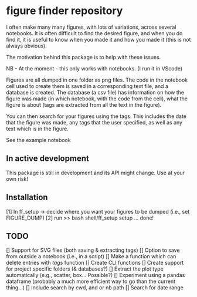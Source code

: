 # figure finder repository
I often make many many figures, with lots of variations, across several notebooks. It is often difficult to find the desired figure, and when you do find it, it is useful to know when you made it and how you made it (this is not always obvious).

The motivation behind this package is to help with these issues. 

NB - At the moment - this only works with notebooks. (I run it in VScode)

Figures are all dumped in one folder as png files. The code in the notebook cell used to create them is saved in a corresponding text file, and a database is created. The database (a csv file) has information on how the figure was made (in which notebook, with the code from the cell), what the figure is about (tags are extracted from all the text in the figure).

You can then search for your figures using the tags. This includes the date that the figure was made, any tags that the user specified, as well as any text which is in the figure. 

See the example notebook


## In active development
This package is still in development and its API might change. Use at your own risk!

## Installation
[1] In ff_setup -> decide where you want your figures to be dumped (i.e., set FIGURE_DUMP)
[2] run >> bash shell/ff_setup setup
... done!

## TODO
[] Support for SVG files (both saving & extracting tags)
[] Option to save from outside a notebook (i.e., in a script) 
[] Make a function which can delete entries with *tags* function
[] Create CLI functions 
[] Create support for project specific folders (& databases?)
[] Extract the plot type automatically (e.g., scatter, box... Possible?)
[] Experiment using a pandas dataframe (probably a much more efficient way to go than the current thing...)
[] Include search by cwd, and or nb path
[] Search for date range

```
